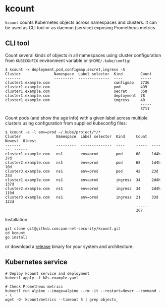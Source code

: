 # kcount

`kcount` counts Kubernetes objects across namespaces and clusters. It can be
used as CLI tool or as daemon (service) exposing Prometheus metrics.

## CLI tool

Count several kinds of objects in all namespaces using cluster configuration
from `KUBECONFIG` environment variable or `$HOME/.kube/config`:

```
$ kcount -k deployment,pod,configmap,secret,ingress -A
Cluster               Namespace  Label selector  Kind        Count
-------               ---------  --------------  ----        -----
cluster1.example.com                             configmap   2736
cluster1.example.com                             pod         499
cluster1.example.com                             secret      358
cluster1.example.com                             deployment  78
cluster1.example.com                             ingress     40
                                                             -----
                                                             3711
```

Count pods (and show the age info) with a given label across multiple clusters
using configuration from supplied kubeconfig files:

```
$ kcount -a -l env=prod ~/.kube/project/*/*
Cluster                Namespace  Label selector  Kind     Count  Newest  Oldest
-------                ---------  --------------  ----     -----  ------  ------
cluster1.example.com   ns1        env=prod        pod      68     1d4h    37d
cluster2.example.com   ns1        env=prod        pod      68     1d4h    10d
cluster3.example.com   ns1        env=prod        pod      42     23d     23d
cluster1.example.com   ns1        env=prod        ingress  34     2d4h    137d
cluster2.example.com   ns1        env=prod        ingress  34     2d4h    110d
cluster3.example.com   ns1        env=prod        ingress  21     33d     123d
                                                           -----
                                                           267
```

Installation

```
git clone git@github.com:pan-net-security/kcount.git
cd kcount
go install
```

or download a [release](https://github.com/pan-net-security/kcount/releases)
binary for your system and architecture.

## Kubernetes service

```
# Deploy kcount service and deployment
kubectl apply -f k8s-example.yaml

# Check Prometheus metrics
kubectl run alpine --image=alpine --rm -it --restart=Never --command -- \
wget -O- kcount/metrics --timeout 5 | grep objects_
```
